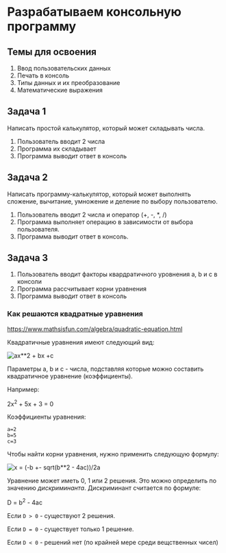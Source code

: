 # Разрабатываем консольную программу

## Темы для освоения

1. Ввод пользовательских данных
1. Печать в консоль
1. Типы данных и их преобразование
1. Математические выражения

## Задача 1

Написать простой калькулятор, который может складывать числа.

1. Пользователь вводит 2 числа
2. Программа их складывает
3. Программа выводит ответ в консоль

## Задача 2

Написать программу-калькулятор, который может выполнять 
сложение, вычитание, умножение и деление по выбору пользователю.

1. Пользователь вводит 2 числа и оператор (+, -, *, /)
2. Программа выполняет операцию в зависимости от выбора пользователя.
3. Программа выводит ответ в консоль.

## Задача 3

1. Пользователь вводит факторы квардратичного уровнения 
    a, b и c в консоли
2. Программа рассчитывает корни уравнения
3. Программа выводит ответ в консоль

### Как решаются квадратные уравнения

https://www.mathsisfun.com/algebra/quadratic-equation.html

Квадратичные уравнения имеют следующий вид:

![ax**2 + bx +c](https://www.mathsisfun.com/algebra/images/quadratic-equation.svg)

Параметры a, b и c - числа, подставляя которые можно составить квадратичное уравнение (коэффициенты).

Например:

2x<sup>2</sup> + 5x + 3 = 0

Коэффициенты уравнения:

    a=2
    b=5
    c=3


Чтобы найти корни уравнения, нужно применить следующую формулу:

![x = (-b +- sqrt(b**2 - 4ac))/2a](https://www.mathsisfun.com/algebra/images/quadratic-formula.svg)

Уравнение может иметь 0, 1 или 2 решения. 
Это можно определить по значению *дискриминанта*.
Дискриминант считается по формуле:

D = b<sup>2</sup> - 4ac

Если `D > 0` - существуют 2 решения. 

Если `D = 0` - существует только 1 решение.

Если `D < 0` - решений нет (по крайней мере среди вещственных чисел)  